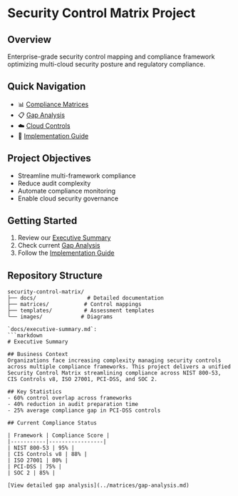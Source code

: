 # Security Control Matrix Project

## Overview
Enterprise-grade security control mapping and compliance framework optimizing multi-cloud security posture and regulatory compliance.

## Quick Navigation
- 📊 [Compliance Matrices](matrices/compliance-matrix.md)
- 📋 [Gap Analysis](matrices/gap-analysis.md)
- ☁️ [Cloud Controls](matrices/cloud-controls.md)
- 📑 [Implementation Guide](docs/implementation.md)

## Project Objectives
- Streamline multi-framework compliance
- Reduce audit complexity
- Automate compliance monitoring
- Enable cloud security governance

## Getting Started
1. Review our [Executive Summary](docs/executive-summary.md)
2. Check current [Gap Analysis](matrices/gap-analysis.md)
3. Follow the [Implementation Guide](docs/implementation.md)

## Repository Structure
```tree
security-control-matrix/
├── docs/                # Detailed documentation
├── matrices/           # Control mappings
├── templates/          # Assessment templates
└── images/            # Diagrams

`docs/executive-summary.md`:
```markdown
# Executive Summary

## Business Context
Organizations face increasing complexity managing security controls across multiple compliance frameworks. This project delivers a unified Security Control Matrix streamlining compliance across NIST 800-53, CIS Controls v8, ISO 27001, PCI-DSS, and SOC 2.

## Key Statistics
- 60% control overlap across frameworks
- 40% reduction in audit preparation time
- 25% average compliance gap in PCI-DSS controls

## Current Compliance Status

| Framework | Compliance Score |
|-----------|-----------------|
| NIST 800-53 | 95% |
| CIS Controls v8 | 88% |
| ISO 27001 | 80% |
| PCI-DSS | 75% |
| SOC 2 | 85% |

[View detailed gap analysis](../matrices/gap-analysis.md)
